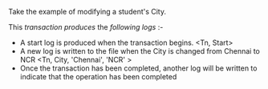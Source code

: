 Take the example of modifying a student's City.

This *transaction produces* the *following logs* :-
- A start log is produced when the transaction begins. <Tn, Start>
- A new log is written to the file when the City is changed from Chennai to NCR <Tn, City, 'Chennai', 'NCR' >
- Once the transaction has been completed, another log will be written to indicate that the operation has been completed
